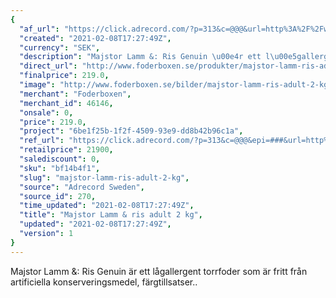 ```yaml
---
{
  "af_url": "https://click.adrecord.com/?p=313&c=@@@&url=http%3A%2F%2Fwww.foderboxen.se%2Fprodukter%2Fmajstor-lamm-ris-adult-2-kg%2C710",
  "created": "2021-02-08T17:27:49Z",
  "currency": "SEK",
  "description": "Majstor Lamm &: Ris Genuin \u00e4r ett l\u00e5gallergent torrfoder som \u00e4r fritt fr\u00e5n artificiella konserveringsmedel, f\u00e4rgtillsatser..",
  "direct_url": "http://www.foderboxen.se/produkter/majstor-lamm-ris-adult-2-kg,710",
  "finalprice": 219.0,
  "image": "http://www.foderboxen.se/bilder/majstor-lamm-ris-adult-2-kg-710.png",
  "merchant": "Foderboxen",
  "merchant_id": 46146,
  "onsale": 0,
  "price": 219.0,
  "project": "6be1f25b-1f2f-4509-93e9-dd8b42b96c1a",
  "ref_url": "https://click.adrecord.com/?p=313&c=@@@&epi=###&url=http%3A%2F%2Fwww.foderboxen.se%2Fprodukter%2Fmajstor-lamm-ris-adult-2-kg%2C710",
  "retailprice": 21900,
  "salediscount": 0,
  "sku": "bf14b4f1",
  "slug": "majstor-lamm-ris-adult-2-kg",
  "source": "Adrecord Sweden",
  "source_id": 270,
  "time_updated": "2021-02-08T17:27:49Z",
  "title": "Majstor Lamm & ris adult 2 kg",
  "updated": "2021-02-08T17:27:49Z",
  "version": 1
}
---
```


<p> Majstor Lamm &amp: Ris Genuin är ett lågallergent torrfoder som är fritt från artificiella konserveringsmedel, färgtillsatser..</p>
